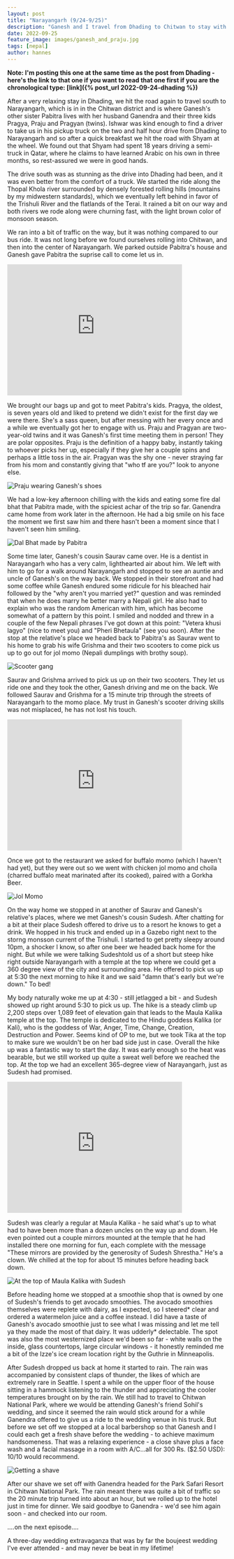 ```yaml
---
layout: post
title: "Narayangarh (9/24-9/25)"
description: "Ganesh and I travel from Dhading to Chitwan to stay with his sister Pabitra"
date: 2022-09-25
feature_image: images/ganesh_and_praju.jpg
tags: [nepal]
author: hannes
---
```


**Note: I'm posting this one at the same time as the post from Dhading - here's the link to that one if you want to read that one first if you are the chronological type: [link]({% post_url 2022-09-24-dhading %})**

After a very relaxing stay in Dhading, we hit the road again to travel south to Narayangarh, which is in in the Chitwan district and is where Ganesh's other sister Pabitra lives with her husband Ganendra and their three kids Pragya, Praju and Pragyan (twins). Ishwar was kind enough to find a driver to take us in his pickup truck on the two and half hour drive from Dhading to Narayangarh and so after a quick breakfast we hit the road with Shyam at the wheel. We found out that Shyam had spent 18 years driving a semi-truck in Qatar, where he claims to have learned Arabic on his own in three months, so rest-assured we were in good hands. 

The drive south was as stunning as the drive into Dhading had been, and it was even better from the comfort of a truck. We started the ride along the Thopal Khola river surrounded by densely forested rolling hills (mountains by my midwestern standards), which we eventually left behind in favor of the Trishuli River and the flatlands of the Terai. It rained a bit on our way and both rivers we rode along were churning fast, with the light brown color of monsoon season. 

We ran into a bit of traffic on the way, but it was nothing compared to our bus ride. It was not long before we found ourselves rolling into Chitwan, and then into the center of Narayangarh. We parked outside Pabitra's house and Ganesh gave Pabitra the suprise call to come let us in.

<iframe width="400" height="300" src="https://www.youtube.com/embed/guUhbjY6nsk" title="Ganesh surprising Pabitra" frameborder="0" allow="accelerometer; autoplay; clipboard-write; encrypted-media; gyroscope; picture-in-picture" allowfullscreen></iframe>

We brought our bags up and got to meet Pabitra's kids. Pragya, the oldest, is seven years old and liked to pretend we didn't exist for the first day we were there. She's a sass queen, but after messing with her every once and a while we eventually got her to engage with us. Praju and Pragyan are two-year-old twins and it was Ganesh's first time meeting them in person! They are polar opposites. Praju is the definition of a happy baby, instantly taking to whoever picks her up, especially if they give her a couple spins and perhaps a little toss in the air. Pragyan was the shy one - never straying far from his mom and constantly giving that "who tf are you?" look to anyone else. 

![Praju wearing Ganesh's shoes](/images/praju.jpg)

We had a low-key afternoon chilling with the kids and eating some fire dal bhat that Pabitra made, with the spiciest achar of the trip so far. Ganendra came home from work later in the afternoon. He had a big smile on his face the moment we first saw him and there hasn't been a moment since that I haven't seen him smiling. 

![Dal Bhat made by Pabitra](/images/dal_bhat_pabitra.jpg)

Some time later, Ganesh's cousin Saurav came over. He is a dentist in Narayangarh who has a very calm, lighthearted air about him. We left with him to go for a walk around Narayangarh and stopped to see an auntie and uncle of Ganesh's on the way back. We stopped in their storefront and had some coffee while Ganesh endured some ridicule for his bleached hair followed by the "why aren't you married yet?" question and was reminded that when he does marry he better marry a Nepali girl. He also had to explain who was the random American with him, which has become somewhat of a pattern by this point. I smiled and nodded and threw in a couple of the few Nepali phrases I've got down at this point: "Vetera khusi lagyo" (nice to meet you) and "Pheri Bhetaula" (see you soon). After the stop at the relative's place we headed back to Pabitra's as Saurav went to his home to grab his wife Grishma and their two scooters to come pick us up to go out for jol momo (Nepali dumplings with brothy soup).

![Scooter gang](/images/scootering_with_saurav.jpg)

Saurav and Grishma arrived to pick us up on their two scooters. They let us ride one and they took the other, Ganesh driving and me on the back. We followed Saurav and Grishma for a 15 minute trip through the streets of Narayangarh to the momo place. My trust in Ganesh's scooter driving skills was not misplaced, he has not lost his touch. 

<iframe width="400" height="300" src="https://www.youtube.com/embed/6Pn2gQX1ax4" title="Scootering through Narayangarh" frameborder="0" allow="accelerometer; autoplay; clipboard-write; encrypted-media; gyroscope; picture-in-picture" allowfullscreen></iframe>

Once we got to the restaurant we asked for buffalo momo (which I haven't had yet), but they were out so we went with chicken jol momo and choila (charred buffalo meat marinated after its cooked), paired with a Gorkha Beer. 

![Jol Momo](/images/jol_momo.jpg)

On the way home we stopped in at another of Saurav and Ganesh's relative's places, where we met Ganesh's cousin Sudesh. After chatting for a bit at their place Sudesh offered to drive us to a resort he knows to get a drink. We hopped in his truck and ended up in a Gazebo right next to the storng monsson current of the Trishuli. I started to get pretty sleepy around 10pm, a shocker I know, so after one beer we headed back home for the night. But while we were talking Sudeshtold us of a short but steep hike right outside Narayangarh with a temple at the top where we could get a 360 degree view of the city and surrounding area. He offered to pick us up at 5:30 the next morning to hike it and we said "damn that's early but we're down." To bed!

My body naturally woke me up at 4:30 - still jetlagged a bit - and Sudesh showed up right around 5:30 to pick us up. The hike is a steady climb up 2,200 steps over 1,089 feet of elevation gain that leads to the Maula Kalika temple at the top. The temple is dedicated to the Hindu goddess Kalika (or Kali), who is the goddess of War, Anger, Time, Change, Creation, Destruction and Power. Seems kind of OP to me, but we took Tika at the top to make sure we wouldn't be on her bad side just in case. Overall the hike up was a fantastic way to start the day. It was early enough so the heat was bearable, but we still worked up quite a sweat well before we reached the top. At the top we had an excellent 365-degree view of Narayangarh, just as Sudesh had promised. 

<iframe width="400" height="300" src="https://www.youtube.com/embed/rx12qldWLf4" title="view from maula kalika" frameborder="0" allow="accelerometer; autoplay; clipboard-write; encrypted-media; gyroscope; picture-in-picture" allowfullscreen></iframe>

Sudesh was clearly a regular at Maula Kalika - he said what's up to what had to have been more than a dozen uncles on the way up and down. He even pointed out a couple mirrors mounted at the temple that he had installed there one morning for fun, each complete with the message "These mirrors are provided by the generosity of Sudesh Shrestha." He's a clown. We chilled at the top for about 15 minutes before heading back down. 

![At the top of Maula Kalika with Sudesh](/images/with_sudesh_at_maula.jpg)

Before heading home we stopped at a smoothie shop that is owned by one of Sudesh's friends to get avocado smoothies. The avocado smoothies themselves were replete with dairy, as I expected, so I steered* clear and ordered a watermelon juice and a coffee instead. I did have a taste of Ganesh's avocado smoothie just to see what I was missing and let me tell ya they made the most of that dairy. It was udderly* delectable. The spot was also the most westernized place we'd been so far - white walls on the inside, glass countertops, large circular windows - it honestly reminded me a bit of the Izze's ice cream location right by the Guthrie in Minneapolis.

After Sudesh dropped us back at home it started to rain. The rain was accompanied by consistent claps of thunder, the likes of which are extremely rare in Seattle. I spent a while on the upper floor of the house sitting in a hammock listening to the thunder and appreciating the cooler temperatures brought on by the rain. We still had to travel to Chitwan National Park, where we would be attending Ganesh's friend Sohil's wedding, and since it seemed the rain would stick around for a while Ganendra offered to give us a ride to the wedding venue in his truck. But before we set off we stopped at a local barbershop so that Ganesh and I could each get a fresh shave before the wedding - to achieve maximum handsomeness. That was a relaxing experience - a close shave plus a face wash and a facial massage in a room with A/C...all for 300 Rs. ($2.50 USD): 10/10 would recommend. 

![Getting a shave](/images/shave_spot.jpg)

After our shave we set off with Ganendra headed for the Park Safari Resort in Chitwan National Park. The rain meant there was quite a bit of traffic so the 20 minute trip turned into about an hour, but we rolled up to the hotel just in time for dinner. We said goodbye to Ganendra - we'd see him again soon - and checked into our room. 

....on the next episode....

A three-day wedding extravaganza that was by far the boujeest wedding I've ever attended - and may never be beat in my lifetime!



